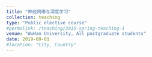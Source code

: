 ```yaml
---
title: "神经网络与深度学习"
collection: teaching
type: "Public elective course"
#permalink: /teaching/2015-spring-teaching-1
venue: "WuHan University, All postgraduate students"
date: 2019-09-01
#location: "City, Country"
---
```

